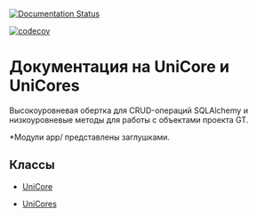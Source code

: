 [![Documentation Status](https://readthedocs.org/projects/gt-tests/badge/?version=latest)](https://gt-tests.readthedocs.io/ru/latest/?badge=latest)

[![codecov](https://codecov.io/gh/AnastasiaDDM/GT-Tests/branch/main/graph/badge.svg?token=IIIOEBVHSB)](https://codecov.io/gh/AnastasiaDDM/GT-Tests)

# Документация на UniCore и UniCores

Высокоуровневая обертка для CRUD-операций SQLAlchemy и низкоуровневые методы для работы с объектами проекта GT.

*Модули app/ представлены заглушками.
## Классы
* [UniCore](./docs/build/markdown/unicore.md "Документация на UniCore")

* [UniCores](./docs/build/markdown/unicores.md "Документация на UniCores")
